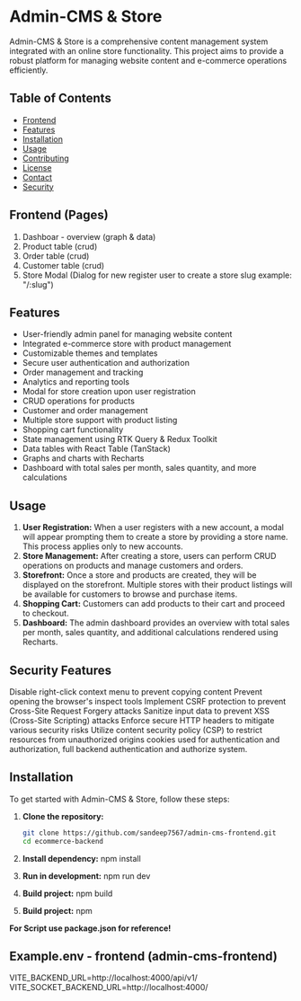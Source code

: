 # Admin-CMS & Store

Admin-CMS & Store is a comprehensive content management system integrated with an online store functionality. This project aims to provide a robust platform for managing website content and e-commerce operations efficiently.

## Table of Contents

- [Frontend](#pages)
- [Features](#features)
- [Installation](#installation)
- [Usage](#usage)
- [Contributing](#contributing)
- [License](#license)
- [Contact](#contact)
- [Security](#features)

## Frontend (Pages)
1) Dashboar - overview (graph & data)
2) Product table (crud)
3) Order table (crud)
4) Customer table (crud)
5) Store Modal (Dialog for new register user to create a store slug example: "/:slug")

## Features

- User-friendly admin panel for managing website content
- Integrated e-commerce store with product management
- Customizable themes and templates
- Secure user authentication and authorization
- Order management and tracking
- Analytics and reporting tools
- Modal for store creation upon user registration
- CRUD operations for products
- Customer and order management
- Multiple store support with product listing
- Shopping cart functionality
- State management using RTK Query & Redux Toolkit
- Data tables with React Table (TanStack)
- Graphs and charts with Recharts
- Dashboard with total sales per month, sales quantity, and more calculations

## Usage

1. **User Registration:** When a user registers with a new account, a modal will appear prompting them to create a store by providing a store name. This process applies only to new accounts.
2. **Store Management:** After creating a store, users can perform CRUD operations on products and manage customers and orders.
3. **Storefront:** Once a store and products are created, they will be displayed on the storefront. Multiple stores with their product listings will be available for customers to browse and purchase items.
4. **Shopping Cart:** Customers can add products to their cart and proceed to checkout.
5. **Dashboard:** The admin dashboard provides an overview with total sales per month, sales quantity, and additional calculations rendered using Recharts.

## Security Features

Disable right-click context menu to prevent copying content
Prevent opening the browser's inspect tools
Implement CSRF protection to prevent Cross-Site Request Forgery attacks
Sanitize input data to prevent XSS (Cross-Site Scripting) attacks
Enforce secure HTTP headers to mitigate various security risks
Utilize content security policy (CSP) to restrict resources from unauthorized origins
cookies used for authentication and authorization, full backend authentication and authorize system.

## Installation

To get started with Admin-CMS & Store, follow these steps:

1. **Clone the repository:**

   ```bash
   git clone https://github.com/sandeep7567/admin-cms-frontend.git
   cd ecommerce-backend

2. **Install dependency:**
    npm install

2. **Run in development:**
    npm run dev

3. **Build project:**
    npm build

4. **Build project:**
    npm 

**For Script use package.json for reference!**

## Example.env - frontend (admin-cms-frontend)
VITE_BACKEND_URL=http://localhost:4000/api/v1/
VITE_SOCKET_BACKEND_URL=http://localhost:4000/
